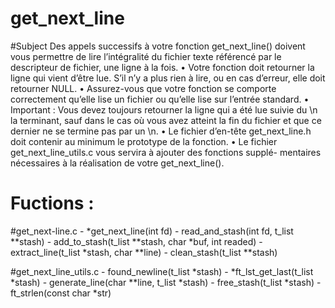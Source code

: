 # get_next_line

#Subject
Des appels successifs à votre fonction get_next_line() doivent vous permettre de
lire l’intégralité du fichier texte référencé par le descripteur de fichier, une ligne
à la fois.
• Votre fonction doit retourner la ligne qui vient d’être lue.
S’il n’y a plus rien à lire, ou en cas d’erreur, elle doit retourner NULL.
• Assurez-vous que votre fonction se comporte correctement qu’elle lise un fichier
ou qu’elle lise sur l’entrée standard.
• Important : Vous devez toujours retourner la ligne qui a été lue suivie du \n la
terminant, sauf dans le cas où vous avez atteint la fin du fichier et que ce dernier
ne se termine pas par un \n.
• Le fichier d’en-tête get_next_line.h doit contenir au minimum le prototype de
la fonction.
• Le fichier get_next_line_utils.c vous servira à ajouter des fonctions supplé-
mentaires nécessaires à la réalisation de votre get_next_line().

# Fuctions :
  #get_next-line.c
    - *get_next_line(int fd)
    - read_and_stash(int fd, t_list **stash)
    - add_to_stash(t_list **stash, char *buf, int readed)
    - extract_line(t_list *stash, char **line)
    - clean_stash(t_list **stash)

  #get_next_line_utils.c
    - found_newline(t_list *stash)
    - *ft_lst_get_last(t_list *stash)
    - generate_line(char **line, t_list *stash)
    - free_stash(t_list *stash)
    - ft_strlen(const char *str)
